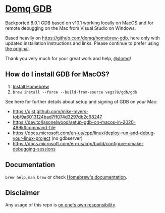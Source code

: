 # [Domq GDB](https://github.com/domq/homebrew-gdb)
Backported 8.0.1 GDB based on v10.1 working locally on MacOS and for remote debugging on the Mac from Visual Studio on Windows.

Based heavily on https://github.com/domq/homebrew-gdb, here only with updated installation instructions and links. Please continue to prefer using [the original](https://github.com/domq/homebrew-gdb).

Thank you very much for your great work and help, [@domq](https://github.com/domq)!

## How do I install GDB for MacOS?
1. [Install Homebrew](https://docs.brew.sh/Installation)
2. `brew install --force --build-from-source vegz78/gdb/gdb`

See here for further details about setup and signing of GDB on your Mac:
- https://gist.github.com/mike-myers-tob/9a6013124bad7ff074d3297db2c98247
- https://dev.to/jasonelwood/setup-gdb-on-macos-in-2020-489k#command-file
- https://docs.microsoft.com/en-us/cpp/linux/deploy-run-and-debug-your-linux-project (no gdbserver)
- https://docs.microsoft.com/en-us/cpp/build/configure-cmake-debugging-sessions

## Documentation
`brew help`, `man brew` or check [Homebrew's documentation](https://docs.brew.sh).

## Disclaimer
Any usage of this repo is [on one's own responsibility](https://www.merriam-webster.com/dictionary/on%20one%27s%20own%20responsibility).
